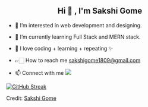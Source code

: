 <h2 align="center"> Hi 👋 , I'm Sakshi Gome <br/></h2>

- 👀 I’m interested in web development and designing. 
- 🌱 I’m currently learning Full Stack and MERN stack. 
- 💞️ I love coding + learning + repeating ✨
- 👉🏻 How to reach me sakshigome1809@gmail.com

- 📫 Connect with me 
[<img src="https://img.shields.io/badge/linkedin-%230077B5.svg?&style=for-the-badge&logo=linkedin&logoColor=white" />](https://www.linkedin.com/in/sakshi-gome-b7abb2212/) <br>

[![GitHub Streak](https://github-readme-streak-stats.herokuapp.com?user=sakshi-0009&theme=dark&hide_border=true&border_radius=5)](https://git.io/streak-stats)<br>

Credit: [Sakshi Gome](https://github.com/sakshi-0009)
